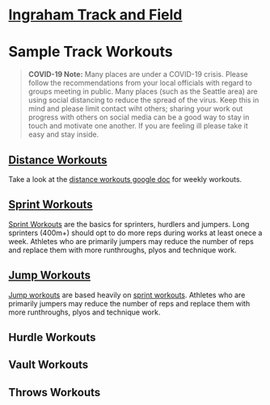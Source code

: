 # [Ingraham Track and Field](../)
# Sample Track Workouts

> **COVID-19 Note:** Many places are under a COVID-19 crisis.  Please follow the recommendations from your local officials with regard to groups meeting in public.  Many places (such as the Seattle area) are using social distancing to reduce the spread of the virus.  Keep this in mind and please limit contact wiht others; sharing your work out progress with others on social media can be a good way to stay in touch and motivate one another.  If you are feeling ill please take it easy and stay inside.  

## [Distance Workouts](https://docs.google.com/document/d/1sKwXueeL4zU_RjjuGhU6iZ931ku6Lopm5L2ypj3HBdc)
Take a look at the [distance workouts google doc](https://docs.google.com/document/d/1sKwXueeL4zU_RjjuGhU6iZ931ku6Lopm5L2ypj3HBdc) for weekly workouts. 

## [Sprint Workouts](sprint.html)

[Sprint Workouts](sprint.html) are the basics for sprinters, hurdlers and jumpers. Long sprinters (400m+) should opt to do more reps during works at least onece a week.  Athletes who are primarily jumpers may reduce the number of reps and replace them with more runthroughs, plyos and technique work. 

## [Jump Workouts](jumps.html)

[Jump workouts](jump.html) are based heavily on [sprint workouts](sprint.html). Athletes who are primarily jumpers may reduce the number of reps and replace them with more runthroughs, plyos and technique work.

## Hurdle Workouts

## Vault Workouts


## Throws Workouts
